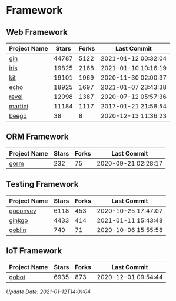 # Framework

## Web Framework
| Project Name | Stars | Forks | Last Commit |
| ------------ | ----- | ----- | ----------- |
| [gin](https://github.com/gin-gonic/gin) | 44787 | 5122 | 2021-01-12 00:32:04 |
| [iris](https://github.com/kataras/iris) | 19825 | 2168 | 2021-01-10 10:16:19 |
| [kit](https://github.com/go-kit/kit) | 19101 | 1969 | 2020-11-30 02:00:37 |
| [echo](https://github.com/labstack/echo) | 18925 | 1697 | 2021-01-07 23:43:38 |
| [revel](https://github.com/revel/revel) | 12098 | 1387 | 2020-07-12 05:57:36 |
| [martini](https://github.com/go-martini/martini) | 11184 | 1117 | 2017-01-21 21:58:54 |
| [beego](https://github.com/astaxie/beego) | 38 | 8 | 2020-12-13 11:36:23 |

## ORM Framework
| Project Name | Stars | Forks | Last Commit |
| ------------ | ----- | ----- | ----------- |
| [gorm](https://github.com/jinzhu/gorm) | 232 | 75 | 2020-09-21 02:28:17 |

## Testing Framework
| Project Name | Stars | Forks | Last Commit |
| ------------ | ----- | ----- | ----------- |
| [goconvey](https://github.com/smartystreets/goconvey) | 6118 | 453 | 2020-10-25 17:47:07 |
| [ginkgo](https://github.com/onsi/ginkgo) | 4433 | 414 | 2021-01-11 15:43:48 |
| [goblin](https://github.com/franela/goblin) | 740 | 71 | 2020-10-06 15:55:58 |

## IoT Framework
| Project Name | Stars | Forks | Last Commit |
| ------------ | ----- | ----- | ----------- |
| [gobot](https://github.com/hybridgroup/gobot) | 6935 | 873 | 2020-12-01 09:54:44 |

*Update Date: 2021-01-12T14:01:04*